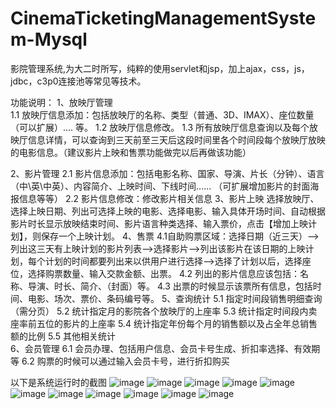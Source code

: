 # CinemaTicketingManagementSystem-Mysql
影院管理系统,为大二时所写，纯粹的使用servlet和jsp，加上ajax，css，js，jdbc，c3p0连接池等常见等技术。

功能说明：
1、放映厅管理  
1.1 放映厅信息添加：包括放映厅的名称、类型（普通、3D、IMAX）、座位数量（可以扩展）.... 等。
1.2 放映厅信息修改。
1.3 所有放映厅信息查询以及每个放映厅信息详情，可以查询到三天前至三天后这段时间里各个时间段每个放映厅放映的电影信息。（建议影片上映和售票功能做完以后再做该功能）

2、影片管理
2.1 影片信息添加：包括电影名称、国家、导演、片长（分钟）、语言（中\英\中英）、内容简介、上映时间、下线时间...... （可扩展增加影片的封面海报信息等等）
2.2 影片信息修改：修改影片相关信息
3、影片上映
选择放映厅、选择上映日期、列出可选择上映的电影、选择电影、输入具体开场时间、自动根据影片时长显示放映结束时间、影片语言种类选择、输入票价，点击【增加上映计划】，则保存一个上映计划。
4、售票
4.1自助购票区域：选择日期（近三天）——>列出这三天有上映计划的影片列表——>选择影片——>列出该影片在该日期的上映计划，每个计划的时间都要列出来以供用户进行选择——>选择了计划以后，选择座位，选择购票数量、输入交款金额、出票。
4.2 列出的影片信息应该包括：名称、导演、时长、简介、（封面）等。
4.3 出票的时候显示该票所有信息，包括时间、电影、场次、票价、条码编号等。
5、查询统计
5.1 指定时间段销售明细查询（需分页）
5.2 统计指定月的影院各个放映厅的上座率
5.3 统计指定时间段内卖座率前五位的影片的上座率
5.4 统计指定年份每个月的销售额以及占全年总销售额的比例
5.5 其他相关统计	
6、会员管理
6.1 会员办理、包括用户信息、会员卡号生成、折扣率选择、有效期等
6.2 购票的时候可以通过输入会员卡号，进行折扣购买



以下是系统运行时的截图
![image](https://github.com/johnxue2013/CinemaTicketingManagementSystem-Mysql/blob/master/src/screenshot/1.jpg)
![image](https://github.com/johnxue2013/CinemaTicketingManagementSystem-Mysql/blob/master/src/screenshot/2.jpg)
![image](https://github.com/johnxue2013/CinemaTicketingManagementSystem-Mysql/blob/master/src/screenshot/3.jpg)
![image](https://github.com/johnxue2013/CinemaTicketingManagementSystem-Mysql/blob/master/src/screenshot/4.jpg)
![image](https://github.com/johnxue2013/CinemaTicketingManagementSystem-Mysql/blob/master/src/screenshot/5.jpg)
![image](https://github.com/johnxue2013/CinemaTicketingManagementSystem-Mysql/blob/master/src/screenshot/6.jpg)
![image](https://github.com/johnxue2013/CinemaTicketingManagementSystem-Mysql/blob/master/src/screenshot/7.jpg)
![image](https://github.com/johnxue2013/CinemaTicketingManagementSystem-Mysql/blob/master/src/screenshot/8.jpg)
![image](https://github.com/johnxue2013/CinemaTicketingManagementSystem-Mysql/blob/master/src/screenshot/9.jpg)
![image](https://github.com/johnxue2013/CinemaTicketingManagementSystem-Mysql/blob/master/src/screenshot/10.jpg)
![image](https://github.com/johnxue2013/CinemaTicketingManagementSystem-Mysql/blob/master/src/screenshot/11.jpg)

